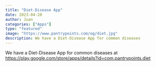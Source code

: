 ```yaml
---
title: "Diet-Disease App"
date: 2023-04-20
author: Juan
categories: ["Apps"]
type: "featured"
image: "https://www.pantrypoints.com/og/diet.jpg"
description: We have a Diet-Disease App for common diseases
---
```



We have a Diet-Disease App for common diseases at https://play.google.com/store/apps/details?id=com.pantrypoints.diet




